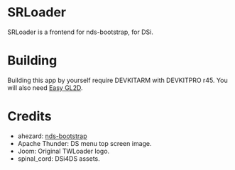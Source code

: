 # SRLoader
SRLoader is a frontend for nds-bootstrap, for DSi.

# Building
Building this app by yourself require DEVKITARM with DEVKITPRO r45. You will also need [Easy GL2D](https://www.odrive.com/s/eb3e676a-be1b-4a18-bc7d-67f25c80eb42-5917ab0b).

# Credits

- ahezard: [nds-bootstrap](https://github.com/ahezard/nds-bootstrap)
- Apache Thunder: DS menu top screen image.
- Joom: Original TWLoader logo.
- spinal_cord: DSi4DS assets.